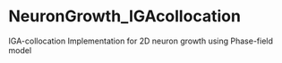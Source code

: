 # NeuronGrowth_IGAcollocation
IGA-collocation Implementation for 2D neuron growth using Phase-field model
